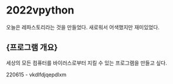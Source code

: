 # 2022vpython
오늘은 레파스토리라는 것을 만들었다. 새로워서 어색했지만 재미있었다.



## {프로그램 개요}
세상의  모든 컴퓨터를 바이러스로부터 지킬 수 있는 프로그램을 만들고 싶다.


220615 - vkdlfdjqepdlxm
